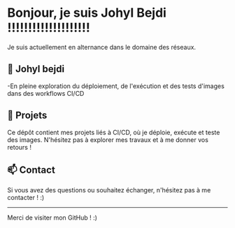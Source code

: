 # Bonjour, je suis Johyl Bejdi !!!!!!!!!!!!!!!!!!!!

Je suis actuellement en alternance dans le domaine des réseaux. 

## 🌟 Johyl bejdi

-En pleine exploration du déploiement, de l'exécution et des tests d'images dans des workflows CI/CD

## 🔧 Projets

Ce dépôt contient mes projets liés à CI/CD, où je déploie, exécute et teste des images. N'hésitez pas à explorer mes travaux et à me donner vos retours !

## 📫 Contact

Si vous avez des questions ou souhaitez échanger, n'hésitez pas à me contacter !  :)

---

Merci de visiter mon GitHub ! :)




